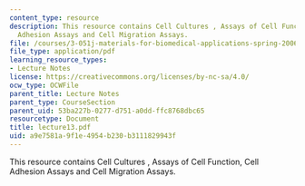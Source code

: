 ```yaml
---
content_type: resource
description: This resource contains Cell Cultures , Assays of Cell Function, Cell
  Adhesion Assays and Cell Migration Assays.
file: /courses/3-051j-materials-for-biomedical-applications-spring-2006/a9e7581a9f1e4954b230b3111829943f_lecture13.pdf
file_type: application/pdf
learning_resource_types:
- Lecture Notes
license: https://creativecommons.org/licenses/by-nc-sa/4.0/
ocw_type: OCWFile
parent_title: Lecture Notes
parent_type: CourseSection
parent_uid: 53ba227b-0277-d751-a0dd-ffc8768dbc65
resourcetype: Document
title: lecture13.pdf
uid: a9e7581a-9f1e-4954-b230-b3111829943f
---
```

This resource contains Cell Cultures , Assays of Cell Function, Cell Adhesion Assays and Cell Migration Assays.
